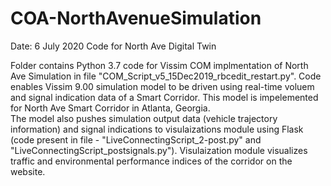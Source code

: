 # COA-NorthAvenueSimulation

Date: 6 July 2020
Code for North Ave Digital Twin 

Folder contains Python 3.7 code for Vissim COM implmentation of North Ave Simulation in file "COM_Script_v5_15Dec2019_rbcedit_restart.py". Code enables Vissim 9.00 simulation model to be driven using real-time voluem and signal indication data of a Smart Corridor. This model is impelemented for North Ave Smart Corridor in Atlanta, Georgia.  
The model also pushes simulation output data (vehicle trajectory information) and signal indications to visulaizations module using Flask (code present in file - "LiveConnectingScript_2-post.py" and "LiveConnectingScript_postsignals.py"). Visulaization module visualizes traffic and environmental performance indices of the corridor on the website. 



